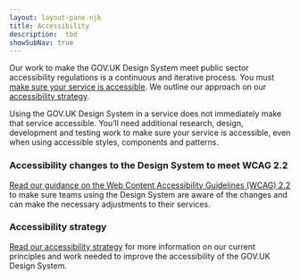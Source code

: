 ```yaml
---
layout: layout-pane.njk
title: Accessibility
description:  tbd
showSubNav: true
---
```


Our work to make the GOV.UK Design System meet public sector accessibility regulations is a continuous and iterative process. You must [make sure your service is accessible](https://www.gov.uk/guidance/accessibility-requirements-for-public-sector-websites-and-apps). We outline our approach on our [accessibility strategy](/accessibility/accessibility-strategy/).

Using the GOV.UK Design System in a service does not immediately make that service accessible. You’ll need additional research, design, development and testing work to make sure your service is accessible, even when using accessible styles, components and patterns.

### Accessibility changes to the Design System to meet WCAG 2.2

[Read our guidance on the Web Content Accessibility Guidelines (WCAG) 2.2](/accessibility/wcag-2.2) to make sure teams using the Design System are aware of the changes and can make the necessary adjustments to their services.

### Accessibility strategy

[Read our accessibility strategy](/accessibility/accessibility-strategy/) for more information on our current principles and work needed to improve the accessibility of the GOV.UK Design System.
